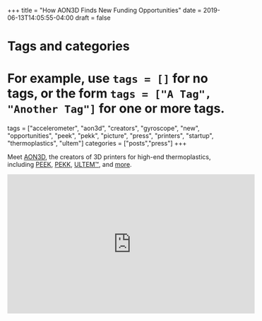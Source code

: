 +++
title = "How AON3D Finds New Funding Opportunities"
date = 2019-06-13T14:05:55-04:00
draft = false

# Tags and categories
# For example, use `tags = []` for no tags, or the form `tags = ["A Tag", "Another Tag"]` for one or more tags.
tags = ["accelerometer", "aon3d", "creators", "gyroscope", "new", "opportunities", "peek", "pekk", "picture", "press", "printers", "startup", "thermoplastics", "ultem"]
categories = ["posts","press"]
+++

Meet [AON3D](https://www.aon3d.com), the creators of 3D printers for high-end thermoplastics, including [PEEK](https://www.aon3d.com/3d-printing-peek/), [PEKK](https://www.aon3d.com/3d-printing-pekk/), [ULTEM™](https://www.aon3d.com/3d-printing-ultem-9085/), and [more](https://www.aon3d.com/3d-printing-peek-pekk-ultem-webinar/).

<iframe width="560" height="315" src="https://www.youtube.com/embed/71RJx-H51GY" frameborder="0" allow="accelerometer; autoplay; encrypted-media; gyroscope; picture-in-picture" allowfullscreen></iframe>
